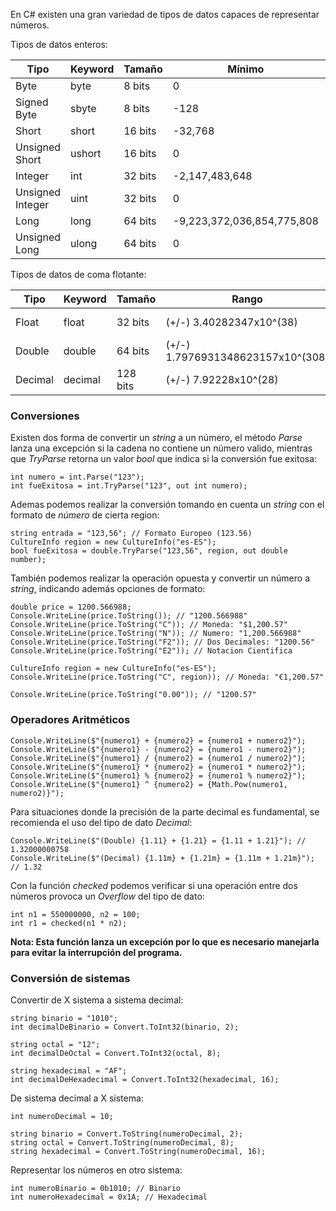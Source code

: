 En C# existen una gran variedad de tipos de datos capaces de representar números.

Tipos de datos enteros:

| Tipo             | Keyword | Tamaño  | Mínimo                     | Máximo                     |
| ---------------- | ------- | ------- | -------------------------- | -------------------------- |
| Byte             | byte    | 8 bits  | 0                          | 255                        |
| Signed Byte      | sbyte   | 8 bits  | -128                       | 127                        |
| Short            | short   | 16 bits | -32,768                    | 32,767                     |
| Unsigned Short   | ushort  | 16 bits | 0                          | 65,535                     |
| Integer          | int     | 32 bits | -2,147,483,648             | 2,147,483,647              |
| Unsigned Integer | uint    | 32 bits | 0                          | 4,294,967,295              |
| Long             | long    | 64 bits | -9,223,372,036,854,775,808 | 9,223,372,036,854,775,807  |
| Unsigned Long    | ulong   | 64 bits | 0                          | 18,446,744,073,709,551,615 |
Tipos de datos de coma flotante:

| Tipo    | Keyword | Tamaño   | Rango                             | Precisión       | Sufijo |
| ------- | ------- | -------- | --------------------------------- | --------------- | ------ |
| Float   | float   | 32 bits  | (+/-) 3.40282347x10^(38)          | 6 a 9 digitos   | F      |
| Double  | double  | 64 bits  | (+/-) 1.7976931348623157x10^(308) | 15 a 17 digitos | -      |
| Decimal | decimal | 128 bits | (+/-) 7.92228x10^(28)             | 28 a 29 digitos | M      |
### Conversiones

Existen dos forma de convertir un *string* a un número, el método *Parse* lanza una excepción si la cadena no contiene un número valido, mientras que *TryParse* retorna un valor *bool* que indica si la conversión fue exitosa:

```
int numero = int.Parse("123");
int fueExitosa = int.TryParse("123", out int numero);
```

Ademas podemos realizar la conversión tomando en cuenta un *string* con el formato de *número* de cierta region:

```
string entrada = "123,56"; // Formato Europeo (123.56)
CultureInfo region = new CultureInfo("es-ES");
bool fueExitosa = double.TryParse("123,56", region, out double number);
```

También podemos realizar la operación opuesta y convertir un número a *string*, indicando además opciones de formato:

```
double price = 1200.566988;
Console.WriteLine(price.ToString()); // "1200.566988"
Console.WriteLine(price.ToString("C")); // Moneda: "$1,200.57"
Console.WriteLine(price.ToString("N")); // Numero: "1,200.566988"
Console.WriteLine(price.ToString("F2")); // Dos Decimales: "1200.56"
Console.WriteLine(price.ToString("E2")); // Notacion Cientifica

CultureInfo region = new CultureInfo("es-ES");
Console.WriteLine(price.ToString("C", region)); // Moneda: "€1,200.57"

Console.WriteLine(price.ToString("0.00")); // "1200.57"
```
### Operadores Aritméticos

```
Console.WriteLine($"{numero1} + {numero2} = {numero1 + numero2}");
Console.WriteLine($"{numero1} - {numero2} = {numero1 - numero2}");
Console.WriteLine($"{numero1} / {numero2} = {numero1 / numero2}");
Console.WriteLine($"{numero1} * {numero2} = {numero1 * numero2}");
Console.WriteLine($"{numero1} % {numero2} = {numero1 % numero2}");
Console.WriteLine($"{numero1} ^ {numero2} = {Math.Pow(numero1, numero2)}");
```

Para situaciones donde la precisión de la parte decimal es fundamental, se recomienda el uso del tipo de dato *Decimal*:

```
Console.WriteLine($"(Double) {1.11} + {1.21} = {1.11 + 1.21}"); // 1.32000000758
Console.WriteLine($"(Decimal) {1.11m} + {1.21m} = {1.11m + 1.21m}"); // 1.32
```

Con la función *checked* podemos verificar si una operación entre dos números provoca un *Overflow* del tipo de dato:

```
int n1 = 550000000, n2 = 100;
int r1 = checked(n1 * n2);
```

**Nota: Esta función lanza un excepción por lo que es necesario manejarla para evitar la interrupción del programa.**
### Conversión de sistemas

Convertir de X sistema a sistema decimal:

```
string binario = "1010";
int decimalDeBinario = Convert.ToInt32(binario, 2);

string octal = "12";
int decimalDeOctal = Convert.ToInt32(octal, 8);

string hexadecimal = "AF";
int decimalDeHexadecimal = Convert.ToInt32(hexadecimal, 16);
```

De sistema decimal a X sistema:

```
int numeroDecimal = 10;

string binario = Convert.ToString(numeroDecimal, 2);
string octal = Convert.ToString(numeroDecimal, 8);
string hexadecimal = Convert.ToString(numeroDecimal, 16);
```

Representar los números en otro sistema:

```
int numeroBinario = 0b1010; // Binario
int numeroHexadecimal = 0x1A; // Hexadecimal
```